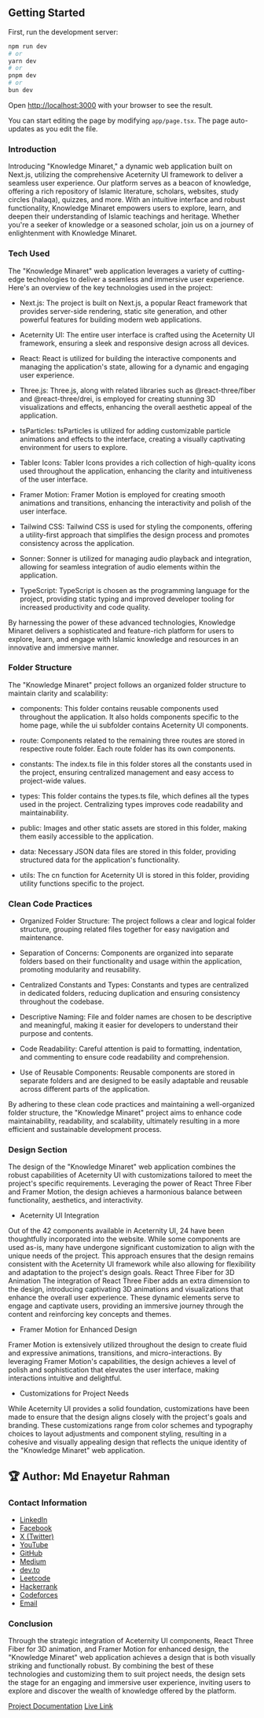 
## Getting Started

First, run the development server:

```bash
npm run dev
# or
yarn dev
# or
pnpm dev
# or
bun dev
```

Open [http://localhost:3000](http://localhost:3000) with your browser to see the result.

You can start editing the page by modifying `app/page.tsx`. The page auto-updates as you edit the file.


### Introduction

Introducing "Knowledge Minaret," a dynamic web application built on Next.js, utilizing the comprehensive Aceternity UI framework to deliver a seamless user experience. Our platform serves as a beacon of knowledge, offering a rich repository of Islamic literature, scholars, websites, study circles (halaqa), quizzes, and more. With an intuitive interface and robust functionality, Knowledge Minaret empowers users to explore, learn, and deepen their understanding of Islamic teachings and heritage. Whether you're a seeker of knowledge or a seasoned scholar, join us on a journey of enlightenment with Knowledge Minaret.

### Tech Used

The "Knowledge Minaret" web application leverages a variety of cutting-edge technologies to deliver a seamless and immersive user experience. Here's an overview of the key technologies used in the project:

- Next.js: The project is built on Next.js, a popular React framework that provides server-side rendering, static site generation, and other powerful features for building modern web applications.

- Aceternity UI: The entire user interface is crafted using the Aceternity UI framework, ensuring a sleek and responsive design across all devices.

- React: React is utilized for building the interactive components and managing the application's state, allowing for a dynamic and engaging user experience.

- Three.js: Three.js, along with related libraries such as @react-three/fiber and @react-three/drei, is employed for creating stunning 3D visualizations and effects, enhancing the overall aesthetic appeal of the application.

- tsParticles: tsParticles is utilized for adding customizable particle animations and effects to the interface, creating a visually captivating environment for users to explore.

- Tabler Icons: Tabler Icons provides a rich collection of high-quality icons used throughout the application, enhancing the clarity and intuitiveness of the user interface.

- Framer Motion: Framer Motion is employed for creating smooth animations and transitions, enhancing the interactivity and polish of the user interface.

- Tailwind CSS: Tailwind CSS is used for styling the components, offering a utility-first approach that simplifies the design process and promotes consistency across the application.

- Sonner: Sonner is utilized for managing audio playback and integration, allowing for seamless integration of audio elements within the application.

- TypeScript: TypeScript is chosen as the programming language for the project, providing static typing and improved developer tooling for increased productivity and code quality.

By harnessing the power of these advanced technologies, Knowledge Minaret delivers a sophisticated and feature-rich platform for users to explore, learn, and engage with Islamic knowledge and resources in an innovative and immersive manner.


### Folder Structure

The "Knowledge Minaret" project follows an organized folder structure to maintain clarity and scalability:

- components: This folder contains reusable components used throughout the application. It also holds components specific to the home page, while the ui subfolder contains Aceternity UI components.

- route: Components related to the remaining three routes are stored in respective route folder. Each route folder has its own components.

- constants: The index.ts file in this folder stores all the constants used in the project, ensuring centralized management and easy access to project-wide values.

- types: This folder contains the types.ts file, which defines all the types used in the project. Centralizing types improves code readability and maintainability.

- public: Images and other static assets are stored in this folder, making them easily accessible to the application.

- data: Necessary JSON data files are stored in this folder, providing structured data for the application's functionality.

- utils: The cn function for Aceternity UI is stored in this folder, providing utility functions specific to the project.

### Clean Code Practices

- Organized Folder Structure: The project follows a clear and logical folder structure, grouping related files together for easy navigation and maintenance.

- Separation of Concerns: Components are organized into separate folders based on their functionality and usage within the application, promoting modularity and reusability.

- Centralized Constants and Types: Constants and types are centralized in dedicated folders, reducing duplication and ensuring consistency throughout the codebase.

- Descriptive Naming: File and folder names are chosen to be descriptive and meaningful, making it easier for developers to understand their purpose and contents.

- Code Readability: Careful attention is paid to formatting, indentation, and commenting to ensure code readability and comprehension.

- Use of Reusable Components: Reusable components are stored in separate folders and are designed to be easily adaptable and reusable across different parts of the application.

By adhering to these clean code practices and maintaining a well-organized folder structure, the "Knowledge Minaret" project aims to enhance code maintainability, readability, and scalability, ultimately resulting in a more efficient and sustainable development process.


### Design Section

The design of the "Knowledge Minaret" web application combines the robust capabilities of Aceternity UI with customizations tailored to meet the project's specific requirements. Leveraging the power of React Three Fiber and Framer Motion, the design achieves a harmonious balance between functionality, aesthetics, and interactivity.

- Aceternity UI Integration

Out of the 42 components available in Aceternity UI, 24 have been thoughtfully incorporated into the website. While some components are used as-is, many have undergone significant customization to align with the unique needs of the project. This approach ensures that the design remains consistent with the Aceternity UI framework while also allowing for flexibility and adaptation to the project's design goals.
React Three Fiber for 3D Animation
The integration of React Three Fiber adds an extra dimension to the design, introducing captivating 3D animations and visualizations that enhance the overall user experience. These dynamic elements serve to engage and captivate users, providing an immersive journey through the content and reinforcing key concepts and themes.

- Framer Motion for Enhanced Design

Framer Motion is extensively utilized throughout the design to create fluid and expressive animations, transitions, and micro-interactions. By leveraging Framer Motion's capabilities, the design achieves a level of polish and sophistication that elevates the user interface, making interactions intuitive and delightful.

- Customizations for Project Needs

While Aceternity UI provides a solid foundation, customizations have been made to ensure that the design aligns closely with the project's goals and branding. These customizations range from color schemes and typography choices to layout adjustments and component styling, resulting in a cohesive and visually appealing design that reflects the unique identity of the "Knowledge Minaret" web application.

## 🏆 **Author:** Md Enayetur Rahman

### Contact Information
- [LinkedIn](https://www.linkedin.com/in/md-enayetur-rahman/)
- [Facebook](https://www.facebook.com/profile.php?id=100094416483981)
- [X (Twitter)](https://x.com/enayetu_syl)
- [YouTube](https://www.youtube.com/@MdEnayeturRahman)
- [GitHub](https://github.com/enayetsyl/)
- [Medium](https://medium.com/@enayetflweb)
- [dev.to](https://dev.to/md_enayeturrahman_2560e3)
- [Leetcode](https://leetcode.com/u/XTl7hvNPIc/)
- [Hackerrank](https://www.hackerrank.com/profile/enayetflweb)
- [Codeforces](https://codeforces.com/profile/enayetsyl)
- [Email](mailto:enayetflweb@gmail.com)

### Conclusion

Through the strategic integration of Aceternity UI components, React Three Fiber for 3D animation, and Framer Motion for enhanced design, the "Knowledge Minaret" web application achieves a design that is both visually striking and functionally robust. By combining the best of these technologies and customizing them to suit project needs, the design sets the stage for an engaging and immersive user experience, inviting users to explore and discover the wealth of knowledge offered by the platform.

[Project Documentation](https://md-enayetur-rahman.gitbook.io/knowledge-minaret-documentation/)
[Live Link](https://knowledge-minaret.vercel.app/)
